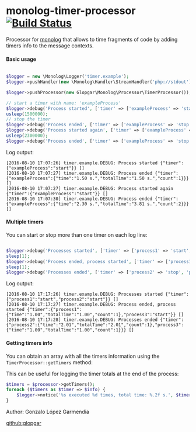 monolog-timer-processor [![Build Status](https://travis-ci.org/glopgar/monolog-timer-processor.svg?branch=master)](https://travis-ci.org/glopgar/monolog-timer-processor)
=======================

Processor for [monolog](https://github.com/Seldaek/monolog) that allows to time fragments of code by adding timers info to 
the message contexts.

#### Basic usage

```php

$logger = new \Monolog\Logger('timer.example');
$logger->pushHandler(new \Monolog\Handler\StreamHandler('php://stdout'));

$logger->pushProcessor(new Glopgar\Monolog\Processor\TimerProcessor());

// start a timer with name: 'exampleProcess'
$logger->debug('Process started', ['timer' => ['exampleProcess' => 'start']]);
usleep(1500000);
// stop the timer
$logger->debug('Process ended', ['timer' => ['exampleProcess' => 'stop']]);
$logger->debug('Process started again', ['timer' => ['exampleProcess' => 'start']]);
usleep(2300000);
$logger->debug('Process ended', ['timer' => ['exampleProcess' => 'stop']]);
```

Log output:

```
[2016-08-10 17:07:26] timer.example.DEBUG: Process started {"timer":{"exampleProcess":"start"}} []
[2016-08-10 17:07:27] timer.example.DEBUG: Process ended {"timer":{"exampleProcess":{"time":"1.50 s.","totalTime":"1.50 s.","count":1}}} []
[2016-08-10 17:07:27] timer.example.DEBUG: Process started again {"timer":{"exampleProcess":"start"}} []
[2016-08-10 17:07:30] timer.example.DEBUG: Process ended {"timer":{"exampleProcess":{"time":"2.30 s.","totalTime":"3.81 s.","count":2}}} []
```


#### Multiple timers

You can start or stop more than one timer on each log line:

```php

$logger->debug('Processes started', ['timer' => ['process1' => 'start', 'process2' => 'start']]);
sleep(1);
$logger->debug('Process ended, process started', ['timer' => ['process1' => 'stop', 'process3' => 'start']]);
sleep(1);
$logger->debug('Processes ended', ['timer' => ['process2' => 'stop', 'process3' => 'stop']]);

```

Log output:

```
[2016-08-10 17:17:26] timer.example.DEBUG: Processes started {"timer":{"process1":"start","process2":"start"}} []
[2016-08-10 17:17:27] timer.example.DEBUG: Process ended, process started {"timer":{"process1":{"time":"1.00","totalTime":"1.00","count":1},"process3":"start"}} []
[2016-08-10 17:17:28] timer.example.DEBUG: Processes ended {"timer":{"process2":{"time":"2.01","totalTime":"2.01","count":1},"process3":{"time":"1.00","totalTime":"1.00","count":1}}} []
```

#### Getting timers info

You can obtain an array with all the timers information using the `TimerProcessor::getTimers` method:

This can be useful for logging the timer totals at the end of the process:

```php
$timers = $processor->getTimers();
foreach ($timers as $timer => $info) {
    $logger->notice('%s executed %d times, total time: %.2f s.', $timer, $info['count'], $info['totalTime']);
}
```


Author:
Gonzalo López Garmendia

[github:glopgar](https://github.com/glopgar)


